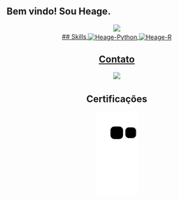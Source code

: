 ## Bem vindo! Sou Heage.
<div align="center">
  <a href="https://github.com/zheage">
  <img height="180em" src="https://github-readme-stats.vercel.app/api?username=zheage&show_icons=true&theme=dracula&include_all_commits=true&count_private=true"/>
</div>
  
<div align = "center">
## Skills 
  <img align="center" alt="Heage-Python" src="https://img.shields.io/badge/Python-3776AB?style=for-the-badge&logo=python&logoColor=white">
  <img align="center" alt="Heage-R" src="https://img.shields.io/badge/R-276DC3?style=for-the-badge&logo=r&logoColor=white">
  
## Contato
 
<a href="https://www.linkedin.com/in/richard-guilherme-da/" target="_blank"><img src="https://img.shields.io/badge/-LinkedIn-%230077B5?style=for-the-badge&logo=linkedin&logoColor=white" target="_blank"></a> 
  
## Certificações

 
 ![Snake animation](https://github.com/rafaballerini/rafaballerini/blob/output/github-contribution-grid-snake.svg)
 
</div>
